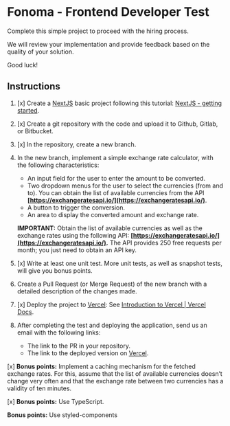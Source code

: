 # Fonoma - Frontend Developer Test

Complete this simple project to proceed with the hiring process.

We will review your implementation and provide feedback based on the quality of your solution.

Good luck!

## **Instructions**

1. [x] Create a [NextJS](https://nextjs.org/) basic project following this tutorial: [NextJS - getting started](https://nextjs.org/docs/getting-started).
2. [x] Create a git repository with the code and upload it to Github, Gitlab, or Bitbucket.
3. [x] In the repository, create a new branch.
4. In the new branch, implement a simple exchange rate calculator, with the following characteristics:
    - An input field for the user to enter the amount to be converted.
    - Two dropdown menus for the user to select the currencies (from and to). You can obtain the list of available currencies from the API **[https://exchangeratesapi.io/](https://exchangeratesapi.io/)**.
    - A button to trigger the conversion.
    - An area to display the converted amount and exchange rate.

    **IMPORTANT:** Obtain the list of available currencies as well as the exchange rates using the following API: **[https://exchangeratesapi.io/](https://exchangeratesapi.io/).** The API provides 250 free requests per month; you just need to obtain an API key.

5. [x] Write at least one unit test. More unit tests, as well as snapshot tests, will give you bonus points.
6. Create a Pull Request (or Merge Request) of the new branch with a detailed description of the changes made.
7. [x] Deploy the project to [Vercel](https://vercel.com/): See [Introduction to Vercel | Vercel Docs](https://vercel.com/docs).
8. After completing the test and deploying the application, send us an email with the following links:
    - The link to the PR in your repository.
    - The link to the deployed version on [Vercel](https://vercel.com/).

[x] **Bonus points:** Implement a caching mechanism for the fetched exchange rates. For this, assume that the list of available currencies doesn’t change very often and that the exchange rate between two currencies has a validity of ten minutes.

[x] **Bonus points:** Use TypeScript.

**Bonus points:** Use styled-components

